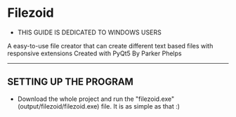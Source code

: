 # Filezoid

* THIS GUIDE IS DEDICATED TO WINDOWS USERS 

A easy-to-use file creator that can create different text based files with responsive extensions
Created with PyQt5
By Parker Phelps

----------------------
SETTING UP THE PROGRAM
----------------------

- Download the whole project and run the "filezoid.exe" (output/filezoid/filezoid.exe) file. It is as simple as that :)


